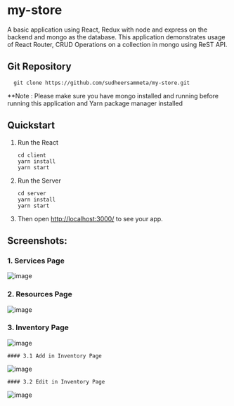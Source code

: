 # my-store
A basic application using React, Redux with node and express on the backend and mongo as the database.
This application demonstrates usage of React Router, CRUD Operations on a collection in mongo using ReST API.

## Git Repository

```
  git clone https://github.com/sudheersammeta/my-store.git
```

**Note : Please make sure you have mongo installed and running before running this application and Yarn package manager installed

## Quickstart

1. Run the React
   ```
   cd client
   yarn install
   yarn start
   ```
2. Run the Server
   ```
   cd server
   yarn install
   yarn start
   ```
3. Then open [http://localhost:3000/](http://localhost:3000/) to see your app.<br>

## Screenshots:

### 1. Services Page
![image](https://user-images.githubusercontent.com/25558036/46681048-41dc5f00-cb9f-11e8-88e0-11c9e21a741e.png)

### 2. Resources Page
![image](https://user-images.githubusercontent.com/25558036/46681443-16a63f80-cba0-11e8-81b4-2e72ecc8501b.png)

### 3. Inventory Page
![image](https://user-images.githubusercontent.com/25558036/46681641-874d5c00-cba0-11e8-82e0-7c0cff377dc0.png)

	#### 3.1 Add in Inventory Page
![image](https://user-images.githubusercontent.com/25558036/46681772-d1ced880-cba0-11e8-8a19-9a2dd6b64e62.png)

	#### 3.2 Edit in Inventory Page
![image](https://user-images.githubusercontent.com/25558036/46681733-b663cd80-cba0-11e8-970a-d0dd8ce37155.png)

